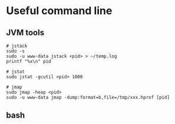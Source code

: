 # Useful command line

## JVM tools
```
# jstack
sudo -s
sudo -u www-data jstack <pid> > ~/temp.log
printf "%x\n" pid

# jstat
sudo jstat -gcutil <pid> 1000

# jmap
sudo jmap -heap <pid>
sudo -u www-data jmap -dump:format=b,file=/tmp/xxx.hprof [pid]
```

## bash
